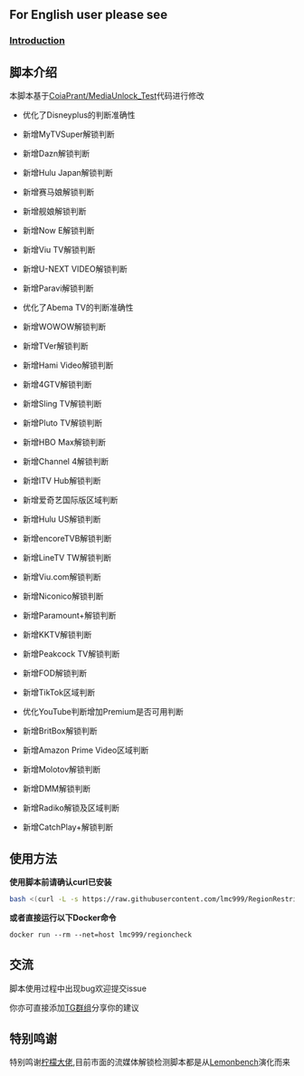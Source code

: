 ## For English user please see
### [Introduction](https://github.com/lmc999/RegionRestrictionCheck/blob/main/README_EN.md)

## 脚本介绍
本脚本基于[CoiaPrant/MediaUnlock_Test](https://github.com/CoiaPrant/MediaUnlock_Test)代码进行修改

+ 优化了Disneyplus的判断准确性

+ 新增MyTVSuper解锁判断

+ 新增Dazn解锁判断

+ 新增Hulu Japan解锁判断

+ 新增赛马娘解锁判断

+ 新增舰娘解锁判断

+ 新增Now E解锁判断

+ 新增Viu TV解锁判断

+ 新增U-NEXT VIDEO解锁判断

+ 新增Paravi解锁判断

+ 优化了Abema TV的判断准确性

+ 新增WOWOW解锁判断

+ 新增TVer解锁判断

+ 新增Hami Video解锁判断

+ 新增4GTV解锁判断

+ 新增Sling TV解锁判断

+ 新增Pluto TV解锁判断

+ 新增HBO Max解锁判断

+ 新增Channel 4解锁判断

+ 新增ITV Hub解锁判断

+ 新增爱奇艺国际版区域判断

+ 新增Hulu US解锁判断

+ 新增encoreTVB解锁判断

+ 新增LineTV TW解锁判断

+ 新增Viu.com解锁判断

+ 新增Niconico解锁判断

+ 新增Paramount+解锁判断

+ 新增KKTV解锁判断

+ 新增Peakcock TV解锁判断

+ 新增FOD解锁判断

+ 新增TikTok区域判断

+ 优化YouTube判断增加Premium是否可用判断

+ 新增BritBox解锁判断

+ 新增Amazon Prime Video区域判断

+ 新增Molotov解锁判断

+ 新增DMM解锁判断

+ 新增Radiko解锁及区域判断

+ 新增CatchPlay+解锁判断

## 使用方法

**使用脚本前请确认curl已安装**

````bash
bash <(curl -L -s https://raw.githubusercontent.com/lmc999/RegionRestrictionCheck/main/check.sh)
````

**或者直接运行以下Docker命令**
````docker
docker run --rm --net=host lmc999/regioncheck
````


## 交流
脚本使用过程中出现bug欢迎提交issue

你亦可直接添加[TG群组](https://t.me/gameaccelerate)分享你的建议

## 特别鸣谢
特别鸣谢[柠檬大佬](https://t.me/ilemonrain),目前市面的流媒体解锁检测脚本都是从[Lemonbench](https://github.com/LemonBench/LemonBench)演化而来
